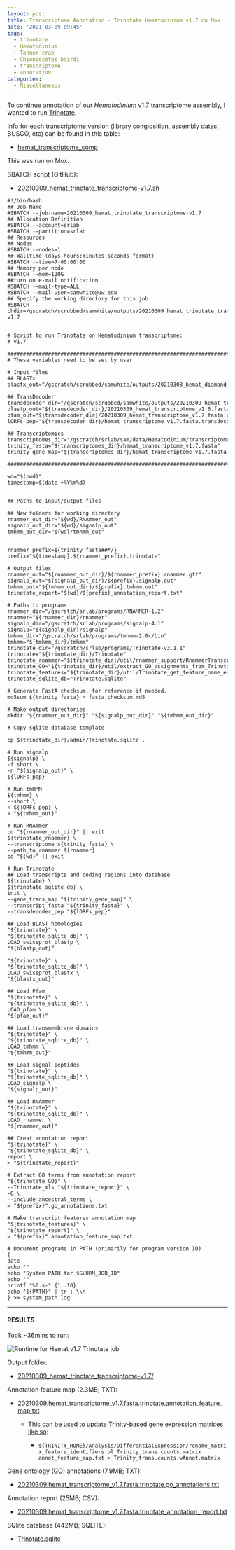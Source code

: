 ```yaml
---
layout: post
title: Transcriptome Annotation - Trinotate Hematodinium v1.7 on Mox
date: '2021-03-09 09:45'
tags:
  - trinotate
  - Hematodinium
  - Tanner crab
  - Chionoecetes bairdi
  - transcriptome
  - annotation
categories:
  - Miscellaneous
---
```

To continue annotation of our _Hematodinium_ v1.7 transcriptome assembly, I wanted to run [Trinotate](https://github.com/Trinotate/Trinotate.github.io/wiki).

Info for each transcriptome version (library composition, assembly dates, BUSCO, etc) can be found in this table:

- [hemat_transcriptome_comp](https://docs.google.com/spreadsheets/d/1A81cFdFw5Mlks5DWMmq0-8eVqyTXqmoCsHNWs95N_p4/edit?usp=sharing)

This was run on Mox.

SBATCH script (GitHub):

- [20210309_hemat_trinotate_transcriptome-v1.7.sh](https://github.com/RobertsLab/sams-notebook/blob/master/sbatch_scripts/20210309_hemat_trinotate_transcriptome-v1.7.sh)

```shell
#!/bin/bash
## Job Name
#SBATCH --job-name=20210309_hemat_trinotate_transcriptome-v1.7
## Allocation Definition
#SBATCH --account=srlab
#SBATCH --partition=srlab
## Resources
## Nodes
#SBATCH --nodes=1
## Walltime (days-hours:minutes:seconds format)
#SBATCH --time=7-00:00:00
## Memory per node
#SBATCH --mem=120G
##turn on e-mail notification
#SBATCH --mail-type=ALL
#SBATCH --mail-user=samwhite@uw.edu
## Specify the working directory for this job
#SBATCH --chdir=/gscratch/scrubbed/samwhite/outputs/20210309_hemat_trinotate_transcriptome-v1.7


# Script to run Trinotate on Hematodinium transcriptome:
# v1.7

###################################################################################
# These variables need to be set by user

# Input files
## BLASTx
blastx_out="/gscratch/scrubbed/samwhite/outputs/20210308_hemat_diamond_blastx_v1.6_v1.7/hemat_transcriptome_v1.7.fasta.blastx.outfmt6"

## TransDecoder
transdecoder_dir="/gscratch/scrubbed/samwhite/outputs/20210309_hemat_transdecoder_transcriptomes_v1.6_v1.7/20210309_hemat_transcriptome_v1.7.fasta.transdecoder"
blastp_out="${transdecoder_dir}/20210309_hemat_transcriptome_v1.6.fasta.blastp_out/20210309_hemat_transcriptome_v1.7.fasta.blastp.outfmt6"
pfam_out="${transdecoder_dir}/20210309_hemat_transcriptome_v1.7.fasta.pfam_out/20210309_hemat_transcriptome_v1.7.fasta.pfam.domtblout"
lORFs_pep="${transdecoder_dir}/hemat_transcriptome_v1.7.fasta.transdecoder_dir/longest_orfs.pep"

## Transcriptomics
transcriptomes_dir="/gscratch/srlab/sam/data/Hematodinium/transcriptomes"
trinity_fasta="${transcriptomes_dir}/hemat_transcriptome_v1.7.fasta"
trinity_gene_map="${transcriptomes_dir}/hemat_transcriptome_v1.7.fasta.gene_trans_map"

###################################################################################

wd="$(pwd)"
timestamp=$(date +%Y%m%d)


## Paths to input/output files

## New folders for working directory
rnammer_out_dir="${wd}/RNAmmer_out"
signalp_out_dir="${wd}/signalp_out"
tmhmm_out_dir="${wd}/tmhmm_out"


rnammer_prefix=${trinity_fasta##*/}
prefix="${timestamp}.${rnammer_prefix}.trinotate"

# Output files
rnammer_out="${rnammer_out_dir}/${rnammer_prefix}.rnammer.gff"
signalp_out="${signalp_out_dir}/${prefix}.signalp.out"
tmhmm_out="${tmhmm_out_dir}/${prefix}.tmhmm.out"
trinotate_report="${wd}/${prefix}_annotation_report.txt"

# Paths to programs
rnammer_dir="/gscratch/srlab/programs/RNAMMER-1.2"
rnammer="${rnammer_dir}/rnammer"
signalp_dir="/gscratch/srlab/programs/signalp-4.1"
signalp="${signalp_dir}/signalp"
tmhmm_dir="/gscratch/srlab/programs/tmhmm-2.0c/bin"
tmhmm="${tmhmm_dir}/tmhmm"
trinotate_dir="/gscratch/srlab/programs/Trinotate-v3.1.1"
trinotate="${trinotate_dir}/Trinotate"
trinotate_rnammer="${trinotate_dir}/util/rnammer_support/RnammerTranscriptome.pl"
trinotate_GO="${trinotate_dir}/util/extract_GO_assignments_from_Trinotate_xls.pl"
trinotate_features="${trinotate_dir}/util/Trinotate_get_feature_name_encoding_attributes.pl"
trinotate_sqlite_db="Trinotate.sqlite"

# Generate FastA checksum, for reference if needed.
md5sum ${trinity_fasta} > fasta.checksum.md5

# Make output directories
mkdir "${rnammer_out_dir}" "${signalp_out_dir}" "${tmhmm_out_dir}"

# Copy sqlite database template

cp ${trinotate_dir}/admin/Trinotate.sqlite .

# Run signalp
${signalp} \
-f short \
-n "${signalp_out}" \
${lORFs_pep}

# Run tmHMM
${tmhmm} \
--short \
< ${lORFs_pep} \
> "${tmhmm_out}"

# Run RNAmmer
cd "${rnammer_out_dir}" || exit
${trinotate_rnammer} \
--transcriptome ${trinity_fasta} \
--path_to_rnammer ${rnammer}
cd "${wd}" || exit

# Run Trinotate
## Load transcripts and coding regions into database
${trinotate} \
${trinotate_sqlite_db} \
init \
--gene_trans_map "${trinity_gene_map}" \
--transcript_fasta "${trinity_fasta}" \
--transdecoder_pep "${lORFs_pep}"

## Load BLAST homologies
"${trinotate}" \
"${trinotate_sqlite_db}" \
LOAD_swissprot_blastp \
"${blastp_out}"

"${trinotate}" \
"${trinotate_sqlite_db}" \
LOAD_swissprot_blastx \
"${blastx_out}"

## Load Pfam
"${trinotate}" \
"${trinotate_sqlite_db}" \
LOAD_pfam \
"${pfam_out}"

## Load transmembrane domains
"${trinotate}" \
"${trinotate_sqlite_db}" \
LOAD_tmhmm \
"${tmhmm_out}"

## Load signal peptides
"${trinotate}" \
"${trinotate_sqlite_db}" \
LOAD_signalp \
"${signalp_out}"

## Load RNAmmer
"${trinotate}" \
"${trinotate_sqlite_db}" \
LOAD_rnammer \
"${rnammer_out}"

## Creat annotation report
"${trinotate}" \
"${trinotate_sqlite_db}" \
report \
> "${trinotate_report}"

# Extract GO terms from annotation report
"${trinotate_GO}" \
--Trinotate_xls "${trinotate_report}" \
-G \
--include_ancestral_terms \
> "${prefix}".go_annotations.txt

# Make transcript features annotation map
"${trinotate_features}" \
"${trinotate_report}" \
> "${prefix}".annotation_feature_map.txt

# Document programs in PATH (primarily for program version ID)
{
date
echo ""
echo "System PATH for $SLURM_JOB_ID"
echo ""
printf "%0.s-" {1..10}
echo "${PATH}" | tr : \\n
} >> system_path.log
```

---

#### RESULTS

Took ~36mins to run:

![Runtime for Hemat v1.7 Trinotate job](https://github.com/RobertsLab/sams-notebook/blob/master/images/screencaps/20210309_hemat_trinotate_transcriptome-v1.7_runtime.png?raw=true)

Output folder:

- [20210309_hemat_trinotate_transcriptome-v1.7/](https://gannet.fish.washington.edu/Atumefaciens/20210309_hemat_trinotate_transcriptome-v1.7/)

Annotation feature map (2.3MB; TXT):

- [20210309.hemat_transcriptome_v1.7.fasta.trinotate.annotation_feature_map.txt](https://gannet.fish.washington.edu/Atumefaciens/20210309_hemat_trinotate_transcriptome-v1.7/20210309.hemat_transcriptome_v1.7.fasta.trinotate.annotation_feature_map.txt)

  - [This can be used to update Trinity-based gene expression matrices like so](https://github.com/trinityrnaseq/trinityrnaseq/wiki/Functional-Annotation-of-Transcripts):

    - ```${TRINITY_HOME}/Analysis/DifferentialExpression/rename_matrix_feature_identifiers.pl Trinity_trans.counts.matrix annot_feature_map.txt > Trinity_trans.counts.wAnnot.matrix```

Gene ontology (GO) annotations (7.9MB; TXT):

- [20210309.hemat_transcriptome_v1.7.fasta.trinotate.go_annotations.txt](https://gannet.fish.washington.edu/Atumefaciens/20210309_hemat_trinotate_transcriptome-v1.7/20210309.hemat_transcriptome_v1.7.fasta.trinotate.go_annotations.txt)

Annotation report (25MB; CSV):

- [20210309.hemat_transcriptome_v1.7.fasta.trinotate_annotation_report.txt](https://gannet.fish.washington.edu/Atumefaciens/20210309_hemat_trinotate_transcriptome-v1.7/20210309.hemat_transcriptome_v1.7.fasta.trinotate_annotation_report.txt)

SQlite database (442MB; SQLITE):

- [Trinotate.sqlite](https://gannet.fish.washington.edu/Atumefaciens/20210309_hemat_trinotate_transcriptome-v1.7/Trinotate.sqlite)
